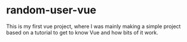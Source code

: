 # random-user-vue

This is my first vue project, where I was mainly making a simple project based on a tutorial to get to know Vue and how bits of it work. 
